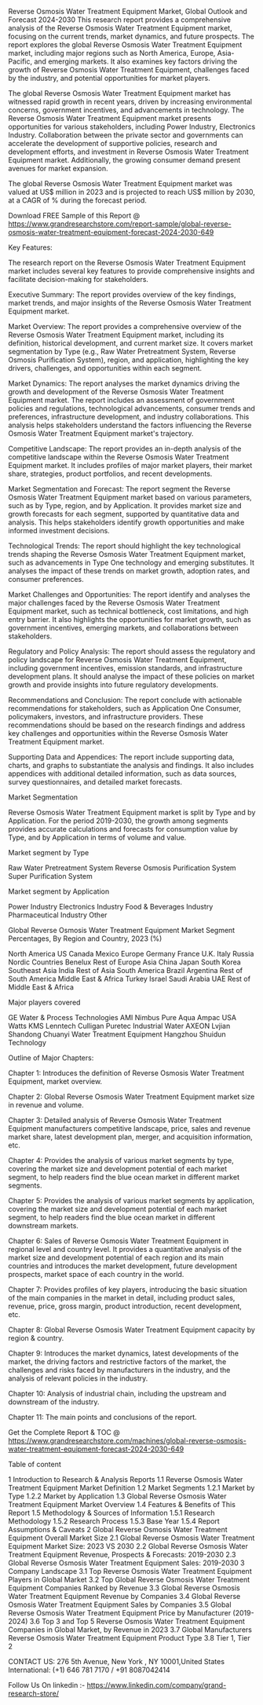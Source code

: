 Reverse Osmosis Water Treatment Equipment Market, Global Outlook and Forecast 2024-2030
This research report provides a comprehensive analysis of the Reverse Osmosis Water Treatment Equipment market, focusing on the current trends, market dynamics, and future prospects. The report explores the global Reverse Osmosis Water Treatment Equipment market, including major regions such as North America, Europe, Asia-Pacific, and emerging markets. It also examines key factors driving the growth of Reverse Osmosis Water Treatment Equipment, challenges faced by the industry, and potential opportunities for market players.

The global Reverse Osmosis Water Treatment Equipment market has witnessed rapid growth in recent years, driven by increasing environmental concerns, government incentives, and advancements in technology. The Reverse Osmosis Water Treatment Equipment market presents opportunities for various stakeholders, including Power Industry, Electronics Industry. Collaboration between the private sector and governments can accelerate the development of supportive policies, research and development efforts, and investment in Reverse Osmosis Water Treatment Equipment market. Additionally, the growing consumer demand present avenues for market expansion.

The global Reverse Osmosis Water Treatment Equipment market was valued at US$ million in 2023 and is projected to reach US$ million by 2030, at a CAGR of % during the forecast period.

Download FREE Sample of this Report @ https://www.grandresearchstore.com/report-sample/global-reverse-osmosis-water-treatment-equipment-forecast-2024-2030-649


Key Features:

The research report on the Reverse Osmosis Water Treatment Equipment market includes several key features to provide comprehensive insights and facilitate decision-making for stakeholders.

Executive Summary: The report provides overview of the key findings, market trends, and major insights of the Reverse Osmosis Water Treatment Equipment market.

Market Overview: The report provides a comprehensive overview of the Reverse Osmosis Water Treatment Equipment market, including its definition, historical development, and current market size. It covers market segmentation by Type (e.g., Raw Water Pretreatment System, Reverse Osmosis Purification System), region, and application, highlighting the key drivers, challenges, and opportunities within each segment.

Market Dynamics: The report analyses the market dynamics driving the growth and development of the Reverse Osmosis Water Treatment Equipment market. The report includes an assessment of government policies and regulations, technological advancements, consumer trends and preferences, infrastructure development, and industry collaborations. This analysis helps stakeholders understand the factors influencing the Reverse Osmosis Water Treatment Equipment market's trajectory.

Competitive Landscape: The report provides an in-depth analysis of the competitive landscape within the Reverse Osmosis Water Treatment Equipment market. It includes profiles of major market players, their market share, strategies, product portfolios, and recent developments.

Market Segmentation and Forecast: The report segment the Reverse Osmosis Water Treatment Equipment market based on various parameters, such as by Type, region, and by Application. It provides market size and growth forecasts for each segment, supported by quantitative data and analysis. This helps stakeholders identify growth opportunities and make informed investment decisions.

Technological Trends: The report should highlight the key technological trends shaping the Reverse Osmosis Water Treatment Equipment market, such as advancements in Type One technology and emerging substitutes. It analyses the impact of these trends on market growth, adoption rates, and consumer preferences.

Market Challenges and Opportunities: The report identify and analyses the major challenges faced by the Reverse Osmosis Water Treatment Equipment market, such as technical bottleneck, cost limitations, and high entry barrier. It also highlights the opportunities for market growth, such as government incentives, emerging markets, and collaborations between stakeholders.

Regulatory and Policy Analysis: The report should assess the regulatory and policy landscape for Reverse Osmosis Water Treatment Equipment, including government incentives, emission standards, and infrastructure development plans. It should analyse the impact of these policies on market growth and provide insights into future regulatory developments.

Recommendations and Conclusion: The report conclude with actionable recommendations for stakeholders, such as Application One Consumer, policymakers, investors, and infrastructure providers. These recommendations should be based on the research findings and address key challenges and opportunities within the Reverse Osmosis Water Treatment Equipment market.

Supporting Data and Appendices: The report include supporting data, charts, and graphs to substantiate the analysis and findings. It also includes appendices with additional detailed information, such as data sources, survey questionnaires, and detailed market forecasts.

Market Segmentation

Reverse Osmosis Water Treatment Equipment market is split by Type and by Application. For the period 2019-2030, the growth among segments provides accurate calculations and forecasts for consumption value by Type, and by Application in terms of volume and value.

Market segment by Type



Raw Water Pretreatment System
Reverse Osmosis Purification System
Super Purification System


Market segment by Application



Power Industry
Electronics Industry
Food & Beverages Industry
Pharmaceutical Industry
Other


Global Reverse Osmosis Water Treatment Equipment Market Segment Percentages, By Region and Country, 2023 (%)



North America
US
Canada
Mexico
Europe
Germany
France
U.K.
Italy
Russia
Nordic Countries
Benelux
Rest of Europe
Asia
China
Japan
South Korea
Southeast Asia
India
Rest of Asia
South America
Brazil
Argentina
Rest of South America
Middle East & Africa
Turkey
Israel
Saudi Arabia
UAE
Rest of Middle East & Africa


Major players covered



GE Water & Process Technologies
AMI
Nimbus
Pure Aqua
Ampac USA
Watts
KMS
Lenntech
Culligan
Puretec Industrial Water
AXEON
Lvjian
Shandong Chuanyi Water Treatment Equipment
Hangzhou Shuidun Technology


Outline of Major Chapters:

Chapter 1: Introduces the definition of Reverse Osmosis Water Treatment Equipment, market overview.

Chapter 2: Global Reverse Osmosis Water Treatment Equipment market size in revenue and volume.

Chapter 3: Detailed analysis of Reverse Osmosis Water Treatment Equipment manufacturers competitive landscape, price, sales and revenue market share, latest development plan, merger, and acquisition information, etc.

Chapter 4: Provides the analysis of various market segments by type, covering the market size and development potential of each market segment, to help readers find the blue ocean market in different market segments.

Chapter 5: Provides the analysis of various market segments by application, covering the market size and development potential of each market segment, to help readers find the blue ocean market in different downstream markets.

Chapter 6: Sales of Reverse Osmosis Water Treatment Equipment in regional level and country level. It provides a quantitative analysis of the market size and development potential of each region and its main countries and introduces the market development, future development prospects, market space of each country in the world.

Chapter 7: Provides profiles of key players, introducing the basic situation of the main companies in the market in detail, including product sales, revenue, price, gross margin, product introduction, recent development, etc.

Chapter 8: Global Reverse Osmosis Water Treatment Equipment capacity by region & country.

Chapter 9: Introduces the market dynamics, latest developments of the market, the driving factors and restrictive factors of the market, the challenges and risks faced by manufacturers in the industry, and the analysis of relevant policies in the industry.

Chapter 10: Analysis of industrial chain, including the upstream and downstream of the industry.

Chapter 11: The main points and conclusions of the report.

Get the Complete Report & TOC @ https://www.grandresearchstore.com/machines/global-reverse-osmosis-water-treatment-equipment-forecast-2024-2030-649

Table of content

1 Introduction to Research & Analysis Reports
1.1 Reverse Osmosis Water Treatment Equipment Market Definition
1.2 Market Segments
1.2.1 Market by Type
1.2.2 Market by Application
1.3 Global Reverse Osmosis Water Treatment Equipment Market Overview
1.4 Features & Benefits of This Report
1.5 Methodology & Sources of Information
1.5.1 Research Methodology
1.5.2 Research Process
1.5.3 Base Year
1.5.4 Report Assumptions & Caveats
2 Global Reverse Osmosis Water Treatment Equipment Overall Market Size
2.1 Global Reverse Osmosis Water Treatment Equipment Market Size: 2023 VS 2030
2.2 Global Reverse Osmosis Water Treatment Equipment Revenue, Prospects & Forecasts: 2019-2030
2.3 Global Reverse Osmosis Water Treatment Equipment Sales: 2019-2030
3 Company Landscape
3.1 Top Reverse Osmosis Water Treatment Equipment Players in Global Market
3.2 Top Global Reverse Osmosis Water Treatment Equipment Companies Ranked by Revenue
3.3 Global Reverse Osmosis Water Treatment Equipment Revenue by Companies
3.4 Global Reverse Osmosis Water Treatment Equipment Sales by Companies
3.5 Global Reverse Osmosis Water Treatment Equipment Price by Manufacturer (2019-2024)
3.6 Top 3 and Top 5 Reverse Osmosis Water Treatment Equipment Companies in Global Market, by Revenue in 2023
3.7 Global Manufacturers Reverse Osmosis Water Treatment Equipment Product Type
3.8 Tier 1, Tier 2

CONTACT US:
276 5th Avenue, New York , NY 10001,United States
International: (+1) 646 781 7170 / +91 8087042414

Follow Us On linkedin :- https://www.linkedin.com/company/grand-research-store/

